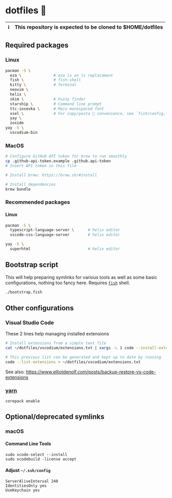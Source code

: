 # dotfiles 📜

| ℹ️   | This repository is expected to be cloned to $HOME/dotfiles |
| --- | :--------------------------------------------------------- |

## Required packages

### Linux

```sh
pacman -S \
  eza \              # eza is an ls replacement
  fish \             # fish-shell
  kitty \            # Terminal
  neovim \
  helix \
  skim \             # Fuzzy finder
  starship \         # Command line prompt
  ttc-iosevka \      # Main monospaced font
  xsel \             # For copy/pasta 🍝 convenience, see `fish/config.fish`
  yay \
  zoxide
yay -S \
  vscodium-bin
```

### MacOS

```sh
# Configure GitHub API token for brew to run smoothly
cp .github-api-token.example .github.api-token
# Insert API token in this file

# Install brew: https://brew.sh/#install

# Install dependencies
brew bundle
```

### Recommended packages

#### Linux

```sh
pacman -S \
  typescript-language-server \      # helix editor
  vscode-css-language-server        # helix editor

yay -S \
  superhtml                         # helix editor
```

## Bootstrap script

This will help preparing symlinks for various tools as well as some basic configurations, nothing too fancy here. Requires [`fish`](https://fishshell.com/) shell.

```sh
./bootstrap.fish
```

## Other configurations

### Visual Studio Code

These 2 lines help managing installed extensions

```sh
# Install extensions from a simple text file
cat ~/dotfiles/vscodium/extensions.txt | xargs -L 1 code --install-extension

# This previous list can be generated and kept up to date by running
code --list-extensions > ~/dotfiles/vscodium/extensions.txt
```

See also: https://www.elliotdenolf.com/posts/backup-restore-vs-code-extensions

### [yarn](https://yarnpkg.com/getting-started/install)

```
corepack enable
```

## Optional/deprecated symlinks

### macOS

#### Command Line Tools

```
sudo xcode-select --install
sudo xcodebuild -license accept
```

#### Adjust `~/.ssh/config`

```
ServerAliveInterval 240
IdentitiesOnly yes
UseKeychain yes
```
